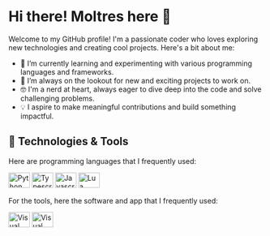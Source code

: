 # Hi there! Moltres here 👋
Welcome to my GitHub profile! I'm a passionate coder who loves exploring new technologies and creating cool projects. Here's a bit about me:

- 🌱 I’m currently learning and experimenting with various programming languages and frameworks.
- 🚀 I’m always on the lookout for new and exciting projects to work on.
- 🤓 I'm a nerd at heart, always eager to dive deep into the code and solve challenging problems.
- 💡 I aspire to make meaningful contributions and build something impactful.

## 🔧 Technologies & Tools

Here are programming languages that I frequently used:
<div>
    <img
    height="30"
    width="42"
    alt="Python"
    src="https://cdn.jsdelivr.net/gh/devicons/devicon/icons/python/python-original.svg"
  />
    <img
    height="30"
    width="42"
    alt="Typescript"
    src="https://cdn.jsdelivr.net/gh/devicons/devicon/icons/typescript/typescript-plain.svg"
  />
    <img
    height="30"
    width="42"
    alt="Javascript"
    src="https://upload.wikimedia.org/wikipedia/commons/9/99/Unofficial_JavaScript_logo_2.svg"
  />
    <img
    height="30"
    width="42"
    alt="Lua"
    src="https://upload.wikimedia.org/wikipedia/commons/c/cf/Lua-Logo.svg"
  />
</div>

For the tools, here the software and app that I frequently used:
<div>
    <img
    height="30"
    width="42"
    alt="Visual Studio Code"
    src="https://upload.wikimedia.org/wikipedia/commons/9/9a/Visual_Studio_Code_1.35_icon.svg"
  />
    <img
    height="30"
    width="42"
    alt="Visual Studio"
    src="https://upload.wikimedia.org/wikipedia/commons/5/5f/Visual_Studio_Logo_%282013-2017%29.svg"
  />
</div>

